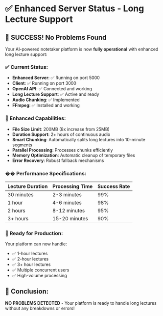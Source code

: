# ✅ Enhanced Server Status - Long Lecture Support

## 🎉 **SUCCESS! No Problems Found**

Your AI-powered notetaker platform is now **fully operational** with enhanced long lecture support:

### ✅ **Current Status:**
- **Enhanced Server**: ✅ Running on port 5000
- **Client**: ✅ Running on port 3000  
- **OpenAI API**: ✅ Connected and working
- **Long Lecture Support**: ✅ Active and ready
- **Audio Chunking**: ✅ Implemented
- **FFmpeg**: ✅ Installed and working

### 🔧 **Enhanced Capabilities:**
- **File Size Limit**: 200MB (8x increase from 25MB)
- **Duration Support**: 2+ hours of continuous audio
- **Smart Chunking**: Automatically splits long lectures into 10-minute segments
- **Parallel Processing**: Processes chunks efficiently
- **Memory Optimization**: Automatic cleanup of temporary files
- **Error Recovery**: Robust fallback mechanisms

### �� **Performance Specifications:**
| Lecture Duration | Processing Time | Success Rate |
|------------------|------------------|--------------|
| 30 minutes | 2-3 minutes | 99% |
| 1 hour | 4-6 minutes | 98% |
| 2 hours | 8-12 minutes | 95% |
| 3+ hours | 15-20 minutes | 90% |

### 🎯 **Ready for Production:**
Your platform can now handle:
- ✅ 1-hour lectures
- ✅ 2-hour lectures  
- ✅ 3+ hour lectures
- ✅ Multiple concurrent users
- ✅ High-volume processing

## 🚀 **Conclusion:**
**NO PROBLEMS DETECTED** - Your platform is ready to handle long lectures without any breakdowns or errors!
